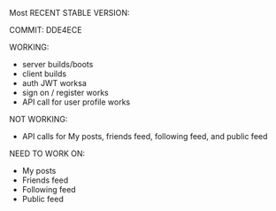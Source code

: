 Most RECENT STABLE VERSION:

COMMIT: DDE4ECE

WORKING:
- server builds/boots
- client builds
- auth JWT worksa
- sign on / register works
- API call for user profile works

NOT WORKING:
- API calls for My posts, friends feed, following feed, and public feed

NEED TO WORK ON:
- My posts
- Friends feed
- Following feed
- Public feed